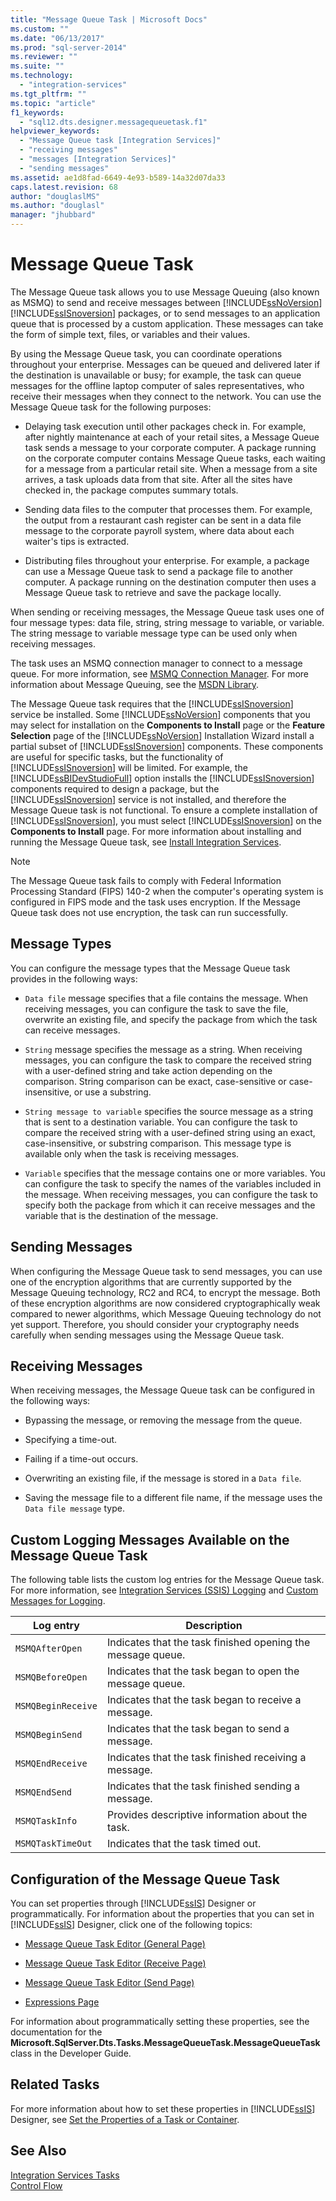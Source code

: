 ```yaml
---
title: "Message Queue Task | Microsoft Docs"
ms.custom: ""
ms.date: "06/13/2017"
ms.prod: "sql-server-2014"
ms.reviewer: ""
ms.suite: ""
ms.technology: 
  - "integration-services"
ms.tgt_pltfrm: ""
ms.topic: "article"
f1_keywords: 
  - "sql12.dts.designer.messagequeuetask.f1"
helpviewer_keywords: 
  - "Message Queue task [Integration Services]"
  - "receiving messages"
  - "messages [Integration Services]"
  - "sending messages"
ms.assetid: ae1d8fad-6649-4e93-b589-14a32d07da33
caps.latest.revision: 68
author: "douglaslMS"
ms.author: "douglasl"
manager: "jhubbard"
---
```

# Message Queue Task
  The Message Queue task allows you to use Message Queuing (also known as MSMQ) to send and receive messages between [!INCLUDE[ssNoVersion](../includes/ssnoversion-md.md)] [!INCLUDE[ssISnoversion](../includes/ssisnoversion-md.md)] packages, or to send messages to an application queue that is processed by a custom application. These messages can take the form of simple text, files, or variables and their values.  
  
 By using the Message Queue task, you can coordinate operations throughout your enterprise. Messages can be queued and delivered later if the destination is unavailable or busy; for example, the task can queue messages for the offline laptop computer of sales representatives, who receive their messages when they connect to the network. You can use the Message Queue task for the following purposes:  
  
-   Delaying task execution until other packages check in. For example, after nightly maintenance at each of your retail sites, a Message Queue task sends a message to your corporate computer. A package running on the corporate computer contains Message Queue tasks, each waiting for a message from a particular retail site. When a message from a site arrives, a task uploads data from that site. After all the sites have checked in, the package computes summary totals.  
  
-   Sending data files to the computer that processes them. For example, the output from a restaurant cash register can be sent in a data file message to the corporate payroll system, where data about each waiter's tips is extracted.  
  
-   Distributing files throughout your enterprise. For example, a package can use a Message Queue task to send a package file to another computer. A package running on the destination computer then uses a Message Queue task to retrieve and save the package locally.  
  
 When sending or receiving messages, the Message Queue task uses one of four message types: data file, string, string message to variable, or variable. The string message to variable message type can be used only when receiving messages.  
  
 The task uses an MSMQ connection manager to connect to a message queue. For more information, see [MSMQ Connection Manager](../../2014/integration-services/msmq-connection-manager.md). For more information about Message Queuing, see the [MSDN Library](http://go.microsoft.com/fwlink/?LinkId=7022).  
  
 The Message Queue task requires that the [!INCLUDE[ssISnoversion](../includes/ssisnoversion-md.md)] service be installed. Some [!INCLUDE[ssNoVersion](../includes/ssnoversion-md.md)] components that you may select for installation on the **Components to Install** page or the **Feature Selection** page of the [!INCLUDE[ssNoVersion](../includes/ssnoversion-md.md)] Installation Wizard install a partial subset of [!INCLUDE[ssISnoversion](../includes/ssisnoversion-md.md)] components. These components are useful for specific tasks, but the functionality of [!INCLUDE[ssISnoversion](../includes/ssisnoversion-md.md)] will be limited. For example, the [!INCLUDE[ssBIDevStudioFull](../includes/ssbidevstudiofull-md.md)] option installs the [!INCLUDE[ssISnoversion](../includes/ssisnoversion-md.md)] components required to design a package, but the [!INCLUDE[ssISnoversion](../includes/ssisnoversion-md.md)] service is not installed, and therefore the Message Queue task is not functional. To ensure a complete installation of [!INCLUDE[ssISnoversion](../includes/ssisnoversion-md.md)], you must select [!INCLUDE[ssISnoversion](../includes/ssisnoversion-md.md)] on the **Components to Install** page. For more information about installing and running the Message Queue task, see [Install Integration Services](../../2014/sql-server/install/install-integration-services.md).  
  
> [!NOTE]  
>  The Message Queue task fails to comply with Federal Information Processing Standard (FIPS) 140-2 when the computer's operating system is configured in FIPS mode and the task uses encryption. If the Message Queue task does not use encryption, the task can run successfully.  
  
## Message Types  
 You can configure the message types that the Message Queue task provides in the following ways:  
  
-   `Data file` message specifies that a file contains the message. When receiving messages, you can configure the task to save the file, overwrite an existing file, and specify the package from which the task can receive messages.  
  
-   `String` message specifies the message as a string. When receiving messages, you can configure the task to compare the received string with a user-defined string and take action depending on the comparison. String comparison can be exact, case-sensitive or case-insensitive, or use a substring.  
  
-   `String message to variable` specifies the source message as a string that is sent to a destination variable. You can configure the task to compare the received string with a user-defined string using an exact, case-insensitive, or substring comparison. This message type is available only when the task is receiving messages.  
  
-   `Variable` specifies that the message contains one or more variables. You can configure the task to specify the names of the variables included in the message. When receiving messages, you can configure the task to specify both the package from which it can receive messages and the variable that is the destination of the message.  
  
## Sending Messages  
 When configuring the Message Queue task to send messages, you can use one of the encryption algorithms that are currently supported by the Message Queuing technology, RC2 and RC4, to encrypt the message. Both of these encryption algorithms are now considered cryptographically weak compared to newer algorithms, which Message Queuing technology do not yet support. Therefore, you should consider your cryptography needs carefully when sending messages using the Message Queue task.  
  
## Receiving Messages  
 When receiving messages, the Message Queue task can be configured in the following ways:  
  
-   Bypassing the message, or removing the message from the queue.  
  
-   Specifying a time-out.  
  
-   Failing if a time-out occurs.  
  
-   Overwriting an existing file, if the message is stored in a `Data file`.  
  
-   Saving the message file to a different file name, if the message uses the `Data file message` type.  
  
## Custom Logging Messages Available on the Message Queue Task  
 The following table lists the custom log entries for the Message Queue task. For more information, see [Integration Services &#40;SSIS&#41; Logging](../../2014/integration-services/integration-services-ssis-logging.md) and [Custom Messages for Logging](../../2014/integration-services/custom-messages-for-logging.md).  
  
|Log entry|Description|  
|---------------|-----------------|  
|`MSMQAfterOpen`|Indicates that the task finished opening the message queue.|  
|`MSMQBeforeOpen`|Indicates that the task began to open the message queue.|  
|`MSMQBeginReceive`|Indicates that the task began to receive a message.|  
|`MSMQBeginSend`|Indicates that the task began to send a message.|  
|`MSMQEndReceive`|Indicates that the task finished receiving a message.|  
|`MSMQEndSend`|Indicates that the task finished sending a message.|  
|`MSMQTaskInfo`|Provides descriptive information about the task.|  
|`MSMQTaskTimeOut`|Indicates that the task timed out.|  
  
## Configuration of the Message Queue Task  
 You can set properties through [!INCLUDE[ssIS](../includes/ssis-md.md)] Designer or programmatically. For information about the properties that you can set in [!INCLUDE[ssIS](../includes/ssis-md.md)] Designer, click one of the following topics:  
  
-   [Message Queue Task Editor &#40;General Page&#41;](../../2014/integration-services/message-queue-task-editor-general-page.md)  
  
-   [Message Queue Task Editor &#40;Receive Page&#41;](../../2014/integration-services/message-queue-task-editor-receive-page.md)  
  
-   [Message Queue Task Editor &#40;Send Page&#41;](../../2014/integration-services/message-queue-task-editor-send-page.md)  
  
-   [Expressions Page](../../2014/integration-services/expressions-page.md)  
  
 For information about programmatically setting these properties, see the documentation for the **Microsoft.SqlServer.Dts.Tasks.MessageQueueTask.MessageQueueTask** class in the Developer Guide.  
  
## Related Tasks  
 For more information about how to set these properties in [!INCLUDE[ssIS](../includes/ssis-md.md)] Designer, see [Set the Properties of a Task or Container](../../2014/integration-services/set-the-properties-of-a-task-or-container.md).  
  
## See Also  
 [Integration Services Tasks](../../2014/integration-services/integration-services-tasks.md)   
 [Control Flow](../../2014/integration-services/control-flow.md)  
  
  